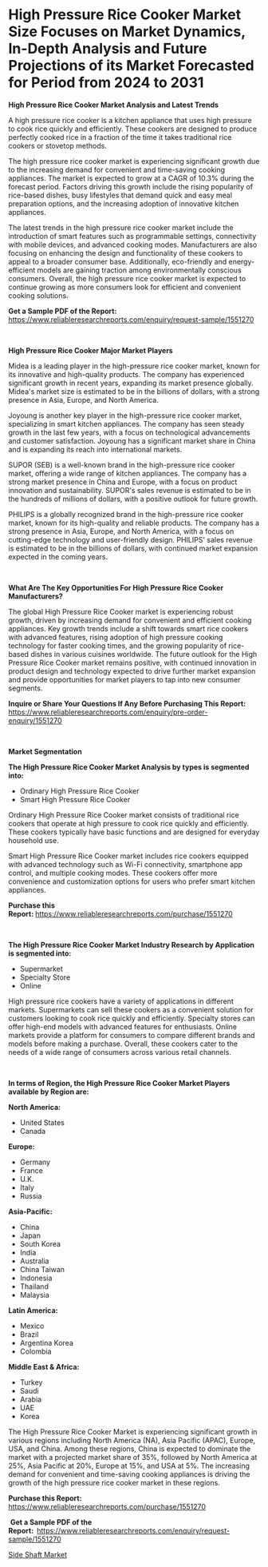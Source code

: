 <p><h1>High Pressure Rice Cooker Market Size Focuses on Market Dynamics, In-Depth Analysis and Future Projections of its Market Forecasted for Period from 2024 to 2031</h1></p><p><strong>High Pressure Rice Cooker Market Analysis and Latest Trends</strong></p>
<p><p>A high pressure rice cooker is a kitchen appliance that uses high pressure to cook rice quickly and efficiently. These cookers are designed to produce perfectly cooked rice in a fraction of the time it takes traditional rice cookers or stovetop methods.</p><p>The high pressure rice cooker market is experiencing significant growth due to the increasing demand for convenient and time-saving cooking appliances. The market is expected to grow at a CAGR of 10.3% during the forecast period. Factors driving this growth include the rising popularity of rice-based dishes, busy lifestyles that demand quick and easy meal preparation options, and the increasing adoption of innovative kitchen appliances.</p><p>The latest trends in the high pressure rice cooker market include the introduction of smart features such as programmable settings, connectivity with mobile devices, and advanced cooking modes. Manufacturers are also focusing on enhancing the design and functionality of these cookers to appeal to a broader consumer base. Additionally, eco-friendly and energy-efficient models are gaining traction among environmentally conscious consumers. Overall, the high pressure rice cooker market is expected to continue growing as more consumers look for efficient and convenient cooking solutions.</p></p>
<p><strong>Get a Sample PDF of the Report:&nbsp;</strong> <a href="https://www.reliableresearchreports.com/enquiry/request-sample/1551270">https://www.reliableresearchreports.com/enquiry/request-sample/1551270</a></p>
<p>&nbsp;</p>
<p><strong>High Pressure Rice Cooker Major Market Players</strong></p>
<p><p>Midea is a leading player in the high-pressure rice cooker market, known for its innovative and high-quality products. The company has experienced significant growth in recent years, expanding its market presence globally. Midea's market size is estimated to be in the billions of dollars, with a strong presence in Asia, Europe, and North America.</p><p>Joyoung is another key player in the high-pressure rice cooker market, specializing in smart kitchen appliances. The company has seen steady growth in the last few years, with a focus on technological advancements and customer satisfaction. Joyoung has a significant market share in China and is expanding its reach into international markets.</p><p>SUPOR (SEB) is a well-known brand in the high-pressure rice cooker market, offering a wide range of kitchen appliances. The company has a strong market presence in China and Europe, with a focus on product innovation and sustainability. SUPOR's sales revenue is estimated to be in the hundreds of millions of dollars, with a positive outlook for future growth.</p><p>PHILIPS is a globally recognized brand in the high-pressure rice cooker market, known for its high-quality and reliable products. The company has a strong presence in Asia, Europe, and North America, with a focus on cutting-edge technology and user-friendly design. PHILIPS' sales revenue is estimated to be in the billions of dollars, with continued market expansion expected in the coming years.</p></p>
<p>&nbsp;</p>
<p><strong>What Are The Key Opportunities For High Pressure Rice Cooker Manufacturers?</strong></p>
<p><p>The global High Pressure Rice Cooker market is experiencing robust growth, driven by increasing demand for convenient and efficient cooking appliances. Key growth trends include a shift towards smart rice cookers with advanced features, rising adoption of high pressure cooking technology for faster cooking times, and the growing popularity of rice-based dishes in various cuisines worldwide. The future outlook for the High Pressure Rice Cooker market remains positive, with continued innovation in product design and technology expected to drive further market expansion and provide opportunities for market players to tap into new consumer segments.</p></p>
<p><strong>Inquire or Share Your Questions If Any Before Purchasing This Report:</strong> <a href="https://www.reliableresearchreports.com/enquiry/pre-order-enquiry/1551270">https://www.reliableresearchreports.com/enquiry/pre-order-enquiry/1551270</a></p>
<p>&nbsp;</p>
<p><strong>Market Segmentation</strong></p>
<p><strong>The High Pressure Rice Cooker Market Analysis by types is segmented into:</strong></p>
<p><ul><li>Ordinary High Pressure Rice Cooker</li><li>Smart High Pressure Rice Cooker</li></ul></p>
<p><p>Ordinary High Pressure Rice Cooker market consists of traditional rice cookers that operate at high pressure to cook rice quickly and efficiently. These cookers typically have basic functions and are designed for everyday household use.</p><p>Smart High Pressure Rice Cooker market includes rice cookers equipped with advanced technology such as Wi-Fi connectivity, smartphone app control, and multiple cooking modes. These cookers offer more convenience and customization options for users who prefer smart kitchen appliances.</p></p>
<p><strong>Purchase this Report:&nbsp;</strong><a href="https://www.reliableresearchreports.com/purchase/1551270">https://www.reliableresearchreports.com/purchase/1551270</a></p>
<p>&nbsp;</p>
<p><strong>The High Pressure Rice Cooker Market Industry Research by Application is segmented into:</strong></p>
<p><ul><li>Supermarket</li><li>Specialty Store</li><li>Online</li></ul></p>
<p><p>High pressure rice cookers have a variety of applications in different markets. Supermarkets can sell these cookers as a convenient solution for customers looking to cook rice quickly and efficiently. Specialty stores can offer high-end models with advanced features for enthusiasts. Online markets provide a platform for consumers to compare different brands and models before making a purchase. Overall, these cookers cater to the needs of a wide range of consumers across various retail channels.</p></p>
<p>&nbsp;</p>
<p><strong>In terms of Region, the High Pressure Rice Cooker Market Players available by Region are:</strong></p>
<p>
    <p> <strong> North America: </strong>
        <ul>
            <li>United States</li>
            <li>Canada</li>
        </ul>
        </p> 
    <p> <strong> Europe: </strong>
        <ul>
            <li>Germany</li>
            <li>France</li>
            <li>U.K.</li>
            <li>Italy</li>
            <li>Russia</li>
        </ul>
        </p> 
    <p> <strong> Asia-Pacific: </strong>
        <ul>
            <li>China</li>
            <li>Japan</li>
            <li>South Korea</li>
            <li>India</li>
            <li>Australia</li>
            <li>China Taiwan</li>
            <li>Indonesia</li>
            <li>Thailand</li>
            <li>Malaysia</li>
        </ul>
        </p> 
    <p> <strong> Latin America: </strong>
        <ul>
            <li>Mexico</li>
            <li>Brazil</li>
            <li>Argentina Korea</li>
            <li>Colombia</li>
        </ul>
        </p> 
    <p> <strong> Middle East & Africa: </strong>
        <ul>
            <li>Turkey</li>
            <li>Saudi</li>
            <li>Arabia</li>
            <li>UAE</li>
            <li>Korea</li>
        </ul>
    </p>
    </p>
<p><p>The High Pressure Rice Cooker Market is experiencing significant growth in various regions including North America (NA), Asia Pacific (APAC), Europe, USA, and China. Among these regions, China is expected to dominate the market with a projected market share of 35%, followed by North America at 25%, Asia Pacific at 20%, Europe at 15%, and USA at 5%. The increasing demand for convenient and time-saving cooking appliances is driving the growth of the high pressure rice cooker market in these regions.</p></p>
<p><strong>Purchase this Report: </strong><a href="https://www.reliableresearchreports.com/purchase/1551270">https://www.reliableresearchreports.com/purchase/1551270</a></p>
<p>&nbsp;<strong>Get a Sample PDF of the Report:&nbsp;&nbsp;</strong><a href="https://www.reliableresearchreports.com/enquiry/request-sample/1551270">https://www.reliableresearchreports.com/enquiry/request-sample/1551270</a></p>
<p><strong></strong></p>
<p><p><a href="https://metal-farmhouse-e95.notion.site/Side-Shaft-Market-Dynamics-2024-2031-Also-about-Its-Market-Trends-Projections-and-Opportunities-66452b1054c844b7a9d489cc91bdf23e">Side Shaft Market</a></p></p>